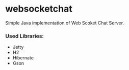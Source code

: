 # websocketchat

Simple Java implementation of Web Scoket Chat Server.

### Used Libraries:

- Jetty
- H2
- Hibernate
- Gson
